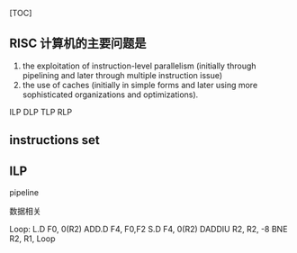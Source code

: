 [TOC]

## RISC 计算机的主要问题是
1. the exploitation of instruction-level parallelism (initially through pipelining and later through multiple
instruction issue) 
2. the use of caches (initially in simple forms and later using more sophisticated organizations and optimizations).

ILP
DLP
TLP
RLP

## instructions set


## ILP
pipeline




数据相关

Loop: L.D      F0, 0(R2)
      ADD.D    F4, F0,F2
      S.D      F4, 0(R2)
      DADDIU   R2, R2, -8
      BNE      R2, R1, Loop 

